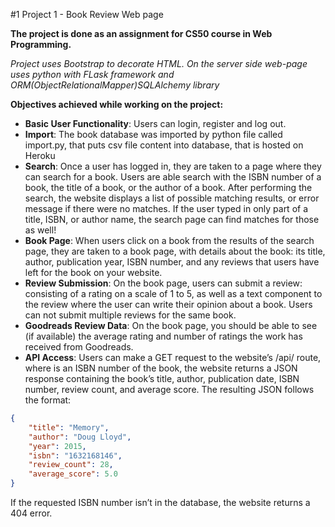 #1 Project 1 - Book Review Web page


**The project is done as an assignment for CS50 course in Web Programming.**

_Project uses Bootstrap to decorate HTML. On the server side web-page uses python with FLask framework and ORM(ObjectRelationalMapper)SQLAlchemy library_


__Objectives achieved while working on the project:__


- **Basic User Functionality**: Users can login, register and log out.
- **Import**: The book database was imported by python file called import.py, that puts csv file content into database, that is hosted on Heroku 
- **Search**: Once a user has logged in, they are taken to a page where they can search for a book. Users are able search with the ISBN number of a book, the title of a book, or the author of a book. After performing the search, the website displays a list of possible matching results, or error message if there were no matches. If the user typed in only part of a title, ISBN, or author name, the search page can find matches for those as well!
- **Book Page**: When users click on a book from the results of the search page, they are taken to a book page, with details about the book: its title, author, publication year, ISBN number, and any reviews that users have left for the book on your website.
- **Review Submission**: On the book page, users can submit a review: consisting of a rating on a scale of 1 to 5, as well as a text component to the review where the user can write their opinion about a book. Users can not submit multiple reviews for the same book. 
- **Goodreads Review Data**: On the book page, you should be able to see (if available) the average rating and number of ratings the work has received from Goodreads.
- **API Access**: Users  can make a GET request to the website’s /api/<isbn> route, where <isbn> is an ISBN number of the book, the website returns a JSON response containing the book’s title, author, publication date, ISBN number, review count, and average score. The resulting JSON follows the format:
```JSON
{
    "title": "Memory",
    "author": "Doug Lloyd",
    "year": 2015,
    "isbn": "1632168146",
    "review_count": 28,
    "average_score": 5.0
}
```
If the requested ISBN number isn’t in the database, the website returns a 404 error.


